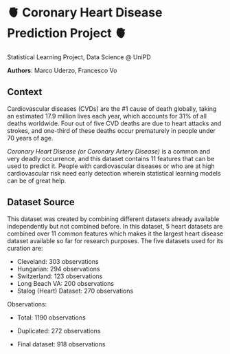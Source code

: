 # 🫀 Coronary Heart Disease Prediction Project 🫀
Statistical Learning Project, Data Science @ UniPD

**Authors**: Marco Uderzo, Francesco Vo

## Context

Cardiovascular diseases (CVDs) are the #1 cause of death globally, taking an estimated 17.9 million lives each year, which accounts for 31% of all deaths worldwide. Four out of five CVD deaths are due to heart attacks and strokes, and one-third of these deaths occur prematurely in people under 70 years of age. 

*Coronary Heart Disease (or Coronary Artery Disease)* is a common and very deadly occurrence, and this dataset contains 11 features that can be used to predict it. People with cardiovascular diseases or who are at high cardiovascular risk need early detection wherein statistical learning models can be of great help.


## Dataset Source

This dataset was created by combining different datasets already available independently but not combined before. In this dataset, 5 heart datasets are combined over 11 common features which makes it the largest heart disease dataset available so far for research purposes. The five datasets used for its curation are:

- Cleveland: 303 observations
- Hungarian: 294 observations
- Switzerland: 123 observations
- Long Beach VA: 200 observations
- Stalog (Heart) Dataset: 270 observations

Observations:

- Total: 1190 observations

- Duplicated: 272 observations

- Final dataset: 918 observations



